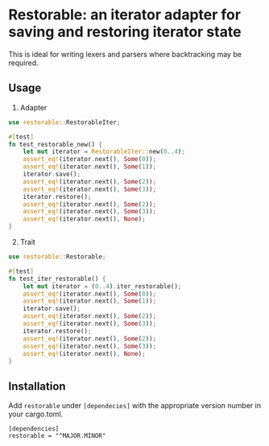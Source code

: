 # Restorable: an iterator adapter for saving and restoring iterator state

This is ideal for writing lexers and parsers where backtracking may be required.

## Usage

1. Adapter

```rs
use restorable::RestorableIter;

#[test]
fn test_restorable_new() {
    let mut iterator = RestorableIter::new(0..4);
    assert_eq!(iterator.next(), Some(0));
    assert_eq!(iterator.next(), Some(1));
    iterator.save();
    assert_eq!(iterator.next(), Some(2));
    assert_eq!(iterator.next(), Some(3));
    iterator.restore();
    assert_eq!(iterator.next(), Some(2));
    assert_eq!(iterator.next(), Some(3));
    assert_eq!(iterator.next(), None);
}
```

2. Trait

```rs
use restorable::Restorable;

#[test]
fn test_iter_restorable() {
    let mut iterator = (0..4).iter_restorable();
    assert_eq!(iterator.next(), Some(0));
    assert_eq!(iterator.next(), Some(1));
    iterator.save();
    assert_eq!(iterator.next(), Some(2));
    assert_eq!(iterator.next(), Some(3));
    iterator.restore();
    assert_eq!(iterator.next(), Some(2));
    assert_eq!(iterator.next(), Some(3));
    assert_eq!(iterator.next(), None);
}
```

## Installation

Add `restorable` under `[dependecies]` with the appropriate version number in your cargo.toml.

```
[dependencies]
restorable = "^MAJOR.MINOR"
```

